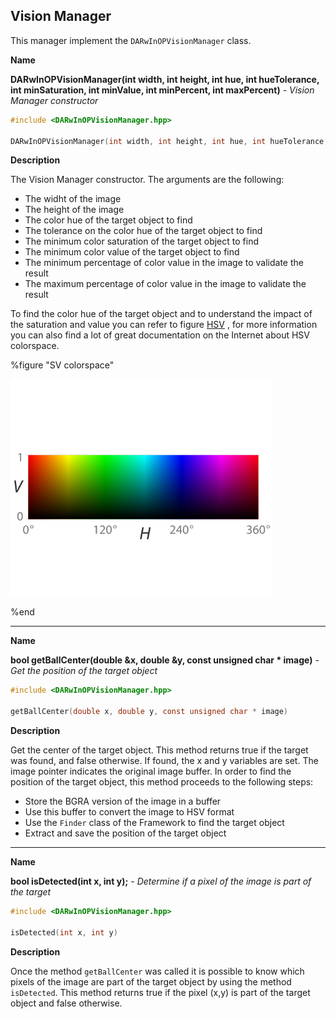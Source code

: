## Vision Manager

This manager implement the `DARwInOPVisionManager` class.

**Name**

**DARwInOPVisionManager(int width, int height, int hue, int hueTolerance, int minSaturation, int minValue, int minPercent, int maxPercent)** - *Vision Manager constructor*

``` c
#include <DARwInOPVisionManager.hpp>

DARwInOPVisionManager(int width, int height, int hue, int hueTolerance, int minSaturation, int minValue, int minPercent, int maxPercent)
```

**Description**

The Vision Manager constructor. The arguments are the following:

- The widht of the image
- The height of the image
- The color hue of the target object to find
- The tolerance on the color hue of the target object to find
- The minimum color saturation of the target object to find
- The minimum color value of the target object to find
- The minimum percentage of color value in the image to validate the result
- The maximum percentage of color value in the image to validate the result

To find the color hue of the target object and to understand the impact of the
saturation and value you can refer to figure [HSV](#sv-colorspace) , for more
information you can also find a lot of great documentation on the Internet about
HSV colorspace.

%figure "SV colorspace"

![SV colorspace](png/HV.png)

%end

---

**Name**

**bool getBallCenter(double &x, double &y, const unsigned char * image)** - *Get the position of the target object*

``` c
#include <DARwInOPVisionManager.hpp>

getBallCenter(double x, double y, const unsigned char * image)
```

**Description**

Get the center of the target object. This method returns true if the target was
found, and false otherwise. If found, the x and y variables are set. The image
pointer indicates the original image buffer. In order to find the position of
the target object, this method proceeds to the following steps:

- Store the BGRA version of the image in a buffer
- Use this buffer to convert the image to HSV format
- Use the `Finder` class of the Framework to find the target object
- Extract and save the position of the target object

---

**Name**

**bool isDetected(int x, int y);** - *Determine if a pixel of the image is part of the target*

``` c
#include <DARwInOPVisionManager.hpp>

isDetected(int x, int y)
```

**Description**

Once the method `getBallCenter` was called it is possible to know which pixels
of the image are part of the target object by using the method `isDetected`.
This method returns true if the pixel (x,y) is part of the target object and
false otherwise.

